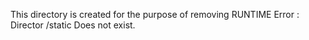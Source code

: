 This directory is created for the purpose of removing RUNTIME Error : Director /static Does not exist.